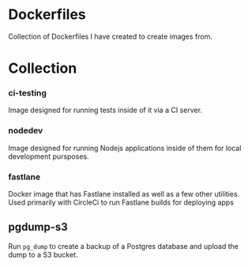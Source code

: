 # Dockerfiles

Collection of Dockerfiles I have created to create images from. 

# Collection

### ci-testing

Image designed for running tests inside of it via a CI server. 

### nodedev

Image designed for running Nodejs applications inside of them for local development pursposes.

### fastlane 

Docker image that has Fastlane installed as well as a few other utilities. Used primarily with CircleCi to run Fastlane builds for deploying apps

## pgdump-s3

Run `pg_dump` to create a backup of a Postgres database and upload the dump to a S3 bucket. 